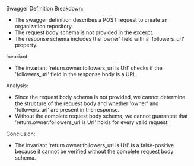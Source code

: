 Swagger Definition Breakdown:
- The swagger definition describes a POST request to create an organization repository.
- The request body schema is not provided in the excerpt.
- The response schema includes the 'owner' field with a 'followers_url' property.

Invariant:
- The invariant 'return.owner.followers_url is Url' checks if the 'followers_url' field in the response body is a URL.

Analysis:
- Since the request body schema is not provided, we cannot determine the structure of the request body and whether 'owner' and 'followers_url' are present in the response.
- Without the complete request body schema, we cannot guarantee that 'return.owner.followers_url is Url' holds for every valid request.

Conclusion:
- The invariant 'return.owner.followers_url is Url' is a false-positive because it cannot be verified without the complete request body schema.
